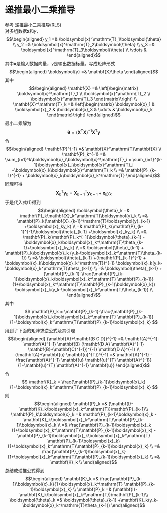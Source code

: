 
# 递推最小二乘推导
参考 [递推最小二乘推导(RLS)](https://zhuanlan.zhihu.com/p/53883828)  
对多组数据$\boldsymbol{x}$和$y$，
$$\begin{aligned}
    y_1 =& \boldsymbol{x}^\mathrm{T}_1\boldsymbol{\theta} \\
    y_2 =& \boldsymbol{x}^\mathrm{T}_2\boldsymbol{\theta} \\
    y_3 =& \boldsymbol{x}^\mathrm{T}_3\boldsymbol{\theta} \\
\vdots &
\end{aligned}$$
其中$\boldsymbol{x}$是输入数据向量，$y$是输出数据标量。写成矩阵形式
$$\begin{aligned}
\boldsymbol{y} =& \mathbf{X}\theta
\end{aligned}$$
其中
$$\begin{aligned}
    \mathbf{X} =& \left[\begin{matrix}
        \boldsymbol{x}^\mathrm{T}_1 \\
        \boldsymbol{x}^\mathrm{T}_2 \\
        \boldsymbol{x}^\mathrm{T}_3
    \end{matrix}\right] \\
    \mathbf{X}^\mathrm{T}_k =& \left[\begin{matrix}
        \boldsymbol{x}_1 & \boldsymbol{x}_2 & \boldsymbol{x}_3 &
        \cdots & \boldsymbol{x}_k
    \end{matrix}\right]
\end{aligned}$$
最小二乘解为
$$
    \boldsymbol{\theta}
    =(\mathbf{X}^\mathrm{T}\mathbf{X})^{-1}
    \mathbf{X}^\mathrm{T}\boldsymbol{y}\tag{2.1}
$$
令
$$\begin{aligned}
    \mathbf{P}^{-1} =& \mathbf{X}^\mathrm{T}\mathbf{X} \\
    \mathbf{P}_k^{-1} =& \sum_{i=1}^k\boldsymbol{x}_i\boldsymbol{x}^\mathrm{T}_i
    = \sum_{i=1}^{k-1}\boldsymbol{x}_i\boldsymbol{x}^\mathrm{T}_i
    +\boldsymbol{x}_k\boldsymbol{x}^\mathrm{T}_k \\
    =& \mathbf{P}_{k-1}^{-1} + \boldsymbol{x}_k\boldsymbol{x}_k^\mathrm{T}
\end{aligned}$$
同理可得
$$
    \mathbf{X}_k^\mathrm{T}\boldsymbol{y}_k
    =\mathbf{X}_{k-1}^\mathrm{T}\boldsymbol{y}_{k-1}
    +\boldsymbol{x}_ky_k
$$
于是代入式(1)得到
$$\begin{aligned}
\boldsymbol{\theta}_k =& \mathbf{P}_k\mathbf{X}_k^\mathrm{T}\boldsymbol{y}_k \\
=& \mathbf{P}_k(\mathbf{X}_{k-1}^\mathrm{T}\boldsymbol{y}_{k-1}
 +\boldsymbol{x}_ky_k) \\
=& \mathbf{P}_k(\mathbf{P}_{k-1}^{-1}\boldsymbol{\theta}_{k-1}
 +\boldsymbol{x}_ky_k) \\
=& \mathbf{P}_k(\mathbf{P}_k^{-1}\boldsymbol{\theta}_{k-1}
 -\boldsymbol{x}_k\boldsymbol{x}_k^\mathrm{T}\theta_{k-1}+\boldsymbol{x}_ky_k) \\
=& \boldsymbol{\theta}_{k-1} + \mathbf{P}_k\boldsymbol{x}_k
 (y_k-\boldsymbol{x}_k^\mathrm{T}\theta_{k-1}) \\
=& \boldsymbol{\theta}_{k-1}
 +(\mathbf{P}_{k-1}^{-1} + \boldsymbol{x}_k\boldsymbol{x}_k^\mathrm{T})^{-1}
 \boldsymbol{x}_k(y_k-\boldsymbol{x}_k^\mathrm{T}\theta_{k-1}) \\
=& \boldsymbol{\theta}_{k-1}
 +(\mathbf{P}_{k-1}-\frac{\mathbf{P}_{k-1}\boldsymbol{x}_k\boldsymbol{x}_k^\mathrm{T}
 \mathbf{P}_{k-1}}{1+\boldsymbol{x}_k^\mathrm{T}\mathbf{P}_{k-1}\boldsymbol{x}_k})
 \boldsymbol{x}_k(y_k-\boldsymbol{x}_k^\mathrm{T}\theta_{k-1}) \\
\end{aligned}$$
其中
$$
\mathbf{P}_k =
 \mathbf{P}_{k-1}-\frac{\mathbf{P}_{k-1}\boldsymbol{x}_k\boldsymbol{x}_k^\mathrm{T}
 \mathbf{P}_{k-1}}{1+\boldsymbol{x}_k^\mathrm{T}\mathbf{P}_{k-1}\boldsymbol{x}_k}
$$
用到了下面的矩阵求逆公式及其引理
$$\begin{aligned}
(\mathbf{A}+\mathbf{B C D})^{-1} =& \mathbf{A}^{-1}-\mathbf{A}^{-1} \mathbf{B}
(\mathbf{D A} \mathbf{A}^{-1} \mathbf{B}+\mathbf{C}^{-1})^{-1} \mathbf{D A}^{-1} \\
(\mathbf{A}+\mathbf{u} \mathbf{u}^{T})^{-1} =& \mathbf{A}^{-1}
 -\frac{\mathbf{A}^{-1} \mathbf{u} \mathbf{u}^{T} \mathbf{A}^{-1}}
 {1+\mathbf{u}^{T} \mathbf{A}^{-1} \mathbf{u}}
\end{aligned}$$
令
$$
\mathbf{K}_k = \frac{\mathbf{P}_{k-1}\boldsymbol{x}_k}
{1+\boldsymbol{x}_k^\mathrm{T}\mathbf{P}_{k-1}\boldsymbol{x}_k}
$$
则
$$\begin{aligned}
\mathbf{P}_k =& (\mathbf{I}-\mathbf{K}_k\boldsymbol{x}_k^\mathrm{T})\mathbf{P}_{k-1}\\
\mathbf{P}_k\boldsymbol{x}_k =& \mathbf{P}_{k-1}\boldsymbol{x}_k
 -\mathbf{K}_k\boldsymbol{x}_k^\mathrm{T}\mathbf{P}_{k-1}\boldsymbol{x}_k \\
=& \frac{\mathbf{P}_{k-1}\boldsymbol{x}_k
 (1+\boldsymbol{x}_k^\mathrm{T}\mathbf{P}_{k-1}\boldsymbol{x}_k)
 -\mathbf{P}_{k-1}\boldsymbol{x}_k\boldsymbol{x}_k^\mathrm{T}
 \mathbf{P}_{k-1}\boldsymbol{x}_k}
 {1+\boldsymbol{x}_k^\mathrm{T}\mathbf{P}_{k-1}\boldsymbol{x}_k} \\
=& \frac{\mathbf{P}_{k-1}\boldsymbol{x}_k}
 {1+\boldsymbol{x}_k^\mathrm{T}\mathbf{P}_{k-1}\boldsymbol{x}_k} \\
=& \mathbf{K}_k \\
\end{aligned}$$
总结成递推公式得到
$$\begin{aligned}
\mathbf{K}_k =& \frac{\mathbf{P}_{k-1}\boldsymbol{x}_k}{1+\boldsymbol{x}_k^\mathrm{T}
\mathbf{P}_{k-1}\boldsymbol{x}_k} \\
\mathbf{P}_k =& (\mathbf{I}-\mathbf{K}_k\boldsymbol{x}_k^\mathrm{T})\mathbf{P}_{k-1}\\
\boldsymbol{\theta}_k =& \boldsymbol{\theta}_{k-1}
 +\mathbf{K}_k(y_k-\boldsymbol{x}_k^\mathrm{T}\theta_{k-1})
\end{aligned}$$
